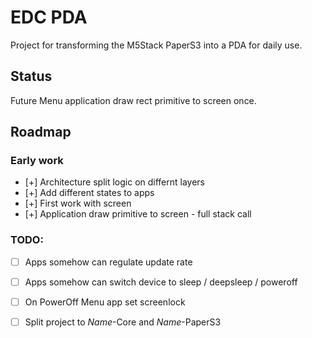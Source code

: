 # EDC PDA

Project for transforming the M5Stack PaperS3 into a PDA for daily use.

## Status

Future Menu application draw rect primitive to screen once.

## Roadmap

### Early work

- [+] Architecture split logic on differnt layers
- [+] Add different states to apps
- [+] First work with screen
- [+] Application draw primitive to screen - full stack call

### TODO:

- [ ] Apps somehow can regulate update rate
- [ ] Apps somehow can switch device to sleep / deepsleep / poweroff
- [ ] On PowerOff Menu app set screenlock
- [ ] Split project to *Name*-Core and *Name*-PaperS3

